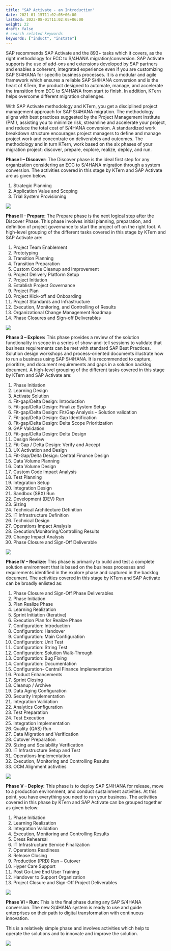 ```yaml
---
title: "SAP Activate - an Introduction"
date: 2021-01-15T11:02:05+06:00
lastmod: 2023-08-01T11:02:05+06:00
weight: 22
draft: false
# search related keywords
keywords: ["induct", "instate"]
---
```



SAP recommends SAP Activate and the 893+ tasks which it covers, as the right methodology for ECC to S/4HANA migration/conversion. SAP Activate supports the use of add-ons and extensions developed by SAP partners and enables a coherent, integrated experience even if you are customizing SAP S/4HANA for specific business processes. It is a modular and agile framework which ensures a reliable SAP S/4HANA conversion and is the heart of KTern, the product designed to automate, manage, and accelerate the transition from ECC to S/4HANA from start to finish. In addition, KTern helps overcome different migration challenges.

With SAP Activate methodology and KTern, you get a disciplined project management approach for SAP S/4HANA migration. The methodology aligns with best practices suggested by the Project Management Institute (PMI), assisting you to minimize risk, streamline and accelerate your project, and reduce the total cost of S/4HANA conversion. A standardized work breakdown structure encourages project managers to define and manage project work and concentrate on deliverables and outcomes. The methodology and in turn KTern, work based on the six phases of your migration project: discover, prepare, explore, realize, deploy, and run.

**Phase I – Discover:** The Discover phase is the ideal first step for any organization considering an ECC to S/4HANA migration through a system conversion. The activities covered in this stage by KTern and SAP Activate are as given below.

1. Strategic Planning
2. Application Value and Scoping
3. Trial System Provisioning

![](https://storage.googleapis.com/ktern-docs-files/sap-activate-1.JPG)

**Phase II – Prepare:** The Prepare phase is the next logical step after the Discover Phase. This phase involves initial planning, preparation, and definition of project governance to start the project off on the right foot. A high-level grouping of the different tasks covered in this stage by KTern and SAP Activate are:

1. Project Team Enablement
2. Prototyping
3. Transition Planning
4. Transition Preparation
5. Custom Code Cleanup and Improvement
6. Project Delivery Platform Setup
7. Project Initiation
8. Establish Project Governance
9. Project Plan
10.   Project Kick-off and Onboarding
11.   Project Standards and Infrastructure
12.   Execution, Monitoring, and Controlling of Results
13.   Organizational Change Management Roadmap
14.   Phase Closures and Sign-off Deliverables

![](https://storage.googleapis.com/ktern-docs-files/sap-activate-2.jpg)

**Phase 3 – Explore:** This phase provides a review of the solution functionality in scope in a series of show-and-tell sessions to validate that business requirements can be met with standard SAP Best Practices. Solution design workshops and process-oriented documents illustrate how to run a business using SAP S/4HANA. It is recommended to capture, prioritize, and document requirements and gaps in a solution backlog document. A high-level grouping of the different tasks covered in this stage by KTern and SAP Activate are:

1. Phase Initiation
2. Learning Design
3. Activate Solution
4. Fit-gap/Delta Design: Introduction
5. Fit-gap/Delta Design: Finalize System Setup
6. Fit-gap/Delta Design: Fit/Gap Analysis – Solution validation
7. Fit-gap/Delta Design: Gap Identification
8. Fit-gap/Delta Design: Delta Scope Prioritization
9. GAP Validation
10.   Fit-gap/Delta Design: Delta Design
11.   Design Review
12.   Fit-Gap / Delta Design: Verify and Accept
13.   UX Activation and Design
14.   Fit-Gap/Delta Design: Central Finance Design
15.   Data Volume Planning
16.   Data Volume Design
17.   Custom Code Impact Analysis
18.   Test Planning
19.   Integration Setup
20.   Integration Design
21.   Sandbox (SBX) Run
22.   Development (DEV) Run
23.   Sizing
24.   Technical Architecture Definition
25.   IT Infrastructure Definition
26.   Technical Design
27.   Operations Impact Analysis
28.   Execution/Monitoring/Controlling Results
29.   Change Impact Analysis
30.   Phase Closure and Sign-Off Deliverable

![](https://storage.googleapis.com/ktern-docs-files/sap-activate-3.png)

**Phase IV – Realize:** This phase is primarily to build and test a complete solution environment that is based on the business processes and requirements identified in the explore phase and captured in the backlog document. The activities covered in this stage by KTern and SAP Activate can be broadly enlisted as:

1. Phase Closure and Sign-Off Phase Deliverables
2. Phase Initiation
3. Plan Realize Phase
4. Learning Realization
5. Sprint Initiation (Iterative)
6. Execution Plan for Realize Phase
7. Configuration: Introduction
8. Configuration: Handover
9. Configuration: Main Configuration
10.   Configuration: Unit Test
11.   Configuration: String Test
12.   Configuration: Solution Walk-Through
13.   Configuration: Bug Fixing
14.   Configuration: Documentation
15.   Configuration- Central Finance Implementation
16.   Product Enhancements
17.   Sprint Closing
18.   Cleanup / Archive
19.   Data Aging Configuration
20.   Security Implementation
21.   Integration Validation
22.   Analytics Configuration
23.   Test Preparation
24.   Test Execution
25.   Integration Implementation
26.   Quality (QAS) Run
27.   Data Migration and Verification
28.   Cutover Preparation
29.   Sizing and Scalability Verification
30.   IT Infrastructure Setup and Test
31.   Operations Implementation
32.   Execution, Monitoring and Controlling Results
33.   OCM Alignment activities

![](https://storage.googleapis.com/ktern-docs-files/sap-activate-4.png)

**Phase V – Deploy:** This phase is to deploy SAP S/4HANA for release, move to a production environment, and conduct sustainment activities. At this point, you have everything you need to run your business. The activities covered in this phase by KTern and SAP Activate can be grouped together as given below:

1. Phase Initiation
2. Learning Realization
3. Integration Validation
4. Execution, Monitoring and Controlling Results
5. Dress Rehearsal
6. IT Infrastructure Service Finalization
7. Operations Readiness
8. Release Closing
9. Production (PRD) Run – Cutover
10.   Hyper Care Support
11.   Post Go-Live End User Training
12.   Handover to Support Organization
13.   Project Closure and Sign-Off Project Deliverables

![](https://storage.googleapis.com/ktern-docs-files/sap-activate-5.jpg)

**Phase VI – Run:** This is the final phase during any SAP S/4HANA conversion. The new S/4HANA system is ready to use and guide enterprises on their path to digital transformation with continuous innovation.

This is a relatively simple phase and involves activities which help to operate the solutions and to innovate and improve the solution.

![](https://storage.googleapis.com/ktern-docs-files/sap-activate-6.jpg)
